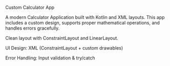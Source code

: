 Custom Calculator App

A modern Calculator Application built with Kotlin and XML layouts.
This app includes a custom design, supports proper mathematical operations, and handles errors gracefully.

Clean layout with ConstraintLayout and LinearLayout.

UI Design: XML (ConstraintLayout + custom drawables)

Error Handling: Input validation & try/catch
